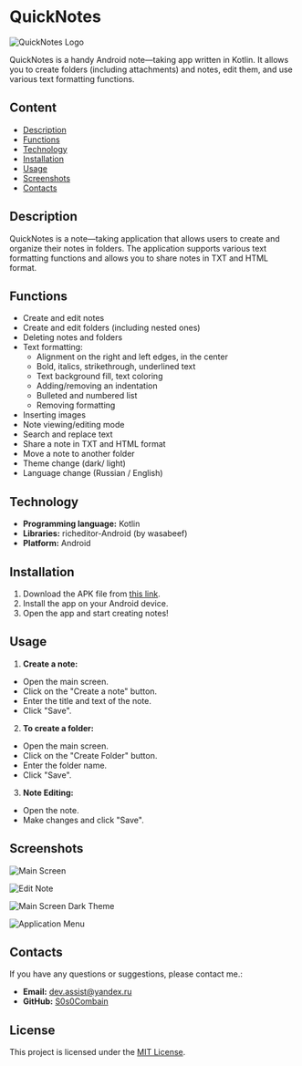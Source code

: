 # QuickNotes

![QuickNotes Logo](screenshots/logo.jpg)

QuickNotes is a handy Android note—taking app written in Kotlin. It allows you to create folders (including attachments) and notes, edit them, and use various text formatting functions.

## Content

- [Description](#description)
- [Functions](#functions)
- [Technology](#technology)
- [Installation](#installation)
- [Usage](#usage)
- [Screenshots](#screenshots)
- [Contacts](#contacts)

## Description

QuickNotes is a note—taking application that allows users to create and organize their notes in folders. The application supports various text formatting functions and allows you to share notes in TXT and HTML format.

## Functions

- Create and edit notes
- Create and edit folders (including nested ones)
- Deleting notes and folders
- Text formatting:
  - Alignment on the right and left edges, in the center
  - Bold, italics, strikethrough, underlined text
  - Text background fill, text coloring
  - Adding/removing an indentation
  - Bulleted and numbered list
  - Removing formatting
- Inserting images
- Note viewing/editing mode
- Search and replace text
- Share a note in TXT and HTML format
- Move a note to another folder
- Theme change (dark/ light)
- Language change (Russian / English)

## Technology

- **Programming language:** Kotlin
- **Libraries:** richeditor-Android (by wasabeef)
- **Platform:** Android

## Installation

1. Download the APK file from [this link](app/release/app-release.apk).
2. Install the app on your Android device.
3. Open the app and start creating notes!

## Usage

1. **Create a note:**
 - Open the main screen.
 - Click on the "Create a note" button.
 - Enter the title and text of the note.
 - Click "Save".

2. **To create a folder:**
 - Open the main screen.
 - Click on the "Create Folder" button.
 - Enter the folder name.
 - Click "Save".

3. **Note Editing:**
 - Open the note.
 - Make changes and click "Save".

## Screenshots

![Main Screen](screenshots/MainScreen.jpg)

![Edit Note](screenshots/EditNoteScreen.jpg)

![Main Screen Dark Theme](screenshots/MainScreenDarkTheme.jpg)

![Application Menu](screenshots/Menu.jpg)

## Contacts

If you have any questions or suggestions, please contact me.:

- **Email:** dev.assist@yandex.ru
- **GitHub:** [S0s0Combain](https://github.com/S0s0Combain)

## License

This project is licensed under the [MIT License](LICENSE).
